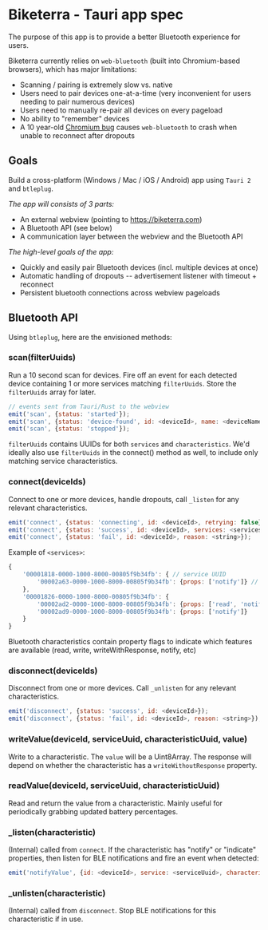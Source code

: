 # Biketerra - Tauri app spec

The purpose of this app is to provide a better Bluetooth experience for users.

Biketerra currently relies on `web-bluetooth` (built into Chromium-based browsers), which has major limitations:

* Scanning / pairing is extremely slow vs. native
* Users need to pair devices one-at-a-time (very inconvenient for users needing to pair numerous devices)
* Users need to manually re-pair all devices on every pageload
* No ability to "remember" devices
* A 10 year-old [Chromium bug](https://issues.chromium.org/issues/40502943) causes `web-bluetooth` to crash when unable to reconnect after dropouts

## Goals

Build a cross-platform (Windows / Mac / iOS / Android) app using `Tauri 2` and `btleplug`.

*The app will consists of 3 parts:*

* An external webview (pointing to https://biketerra.com)
* A Bluetooth API (see below)
* A communication layer between the webview and the Bluetooth API

*The high-level goals of the app:*

* Quickly and easily pair Bluetooth devices (incl. multiple devices at once)
* Automatic handling of dropouts -- advertisement listener with timeout + reconnect
* Persistent bluetooth connections across webview pageloads

## Bluetooth API

Using `btleplug`, here are the envisioned methods:

### scan(filterUuids)

Run a 10 second scan for devices. Fire off an event for each detected device containing 1 or more services matching `filterUuids`. Store the `filterUuids` array for later.

```js
// events sent from Tauri/Rust to the webview
emit('scan', {status: 'started'});
emit('scan', {status: 'device-found', id: <deviceId>, name: <deviceName>});
emit('scan', {status: 'stopped'});
```

`filterUuids` contains UUIDs for both `services` and `characteristics`. We'd ideally also use `filterUuids` in the connect() method as well, to include only matching service characteristics.

### connect(deviceIds)

Connect to one or more devices, handle dropouts, call `_listen` for any relevant characteristics.

```js
emit('connect', {status: 'connecting', id: <deviceId>, retrying: false});
emit('connect', {status: 'success', id: <deviceId>, services: <services>});
emit('connect', {status: 'fail', id: <deviceId>, reason: <string>});
```

Example of `<services>`:

```js
{
    '00001818-0000-1000-8000-00805f9b34fb': { // service UUID
        '00002a63-0000-1000-8000-00805f9b34fb': {props: ['notify']} // {<characteristicUUID>: props, value: <valueIfHasReadProp>}
    },
    '00001826-0000-1000-8000-00805f9b34fb': {
        '00002ad2-0000-1000-8000-00805f9b34fb': {props: ['read', 'notify', 'writeWithResponse'], value: <Uint8Array>},
        '00002ad9-0000-1000-8000-00805f9b34fb': {props: ['notify']}
    }
}
```

Bluetooth characteristics contain property flags to indicate which features are available (read, write, writeWithResponse, notify, etc)

### disconnect(deviceIds)

Disconnect from one or more devices. Call `_unlisten` for any relevant characteristics.

```js
emit('disconnect', {status: 'success', id: <deviceId>});
emit('disconnect', {status: 'fail', id: <deviceId>, reason: <string>});
```

### writeValue(deviceId, serviceUuid, characteristicUuid, value)

Write to a characteristic. The `value` will be a Uint8Array. The response will depend on whether the characteristic has a `writeWithoutResponse` property.

### readValue(deviceId, serviceUuid, characteristicUuid)

Read and return the value from a characteristic. Mainly useful for periodically grabbing updated battery percentages.

### _listen(characteristic)

(Internal) called from `connect`. If the characteristic has "notify" or "indicate" properties, then listen for BLE notifications and fire an event when detected:

```js
emit('notifyValue', {id: <deviceId>, service: <serviceUuid>, characteristic: <characteristicUuid>, value: <value>});
```

### _unlisten(characteristic)

(Internal) called from `disconnect`. Stop BLE notifications for this characteristic if in use.
